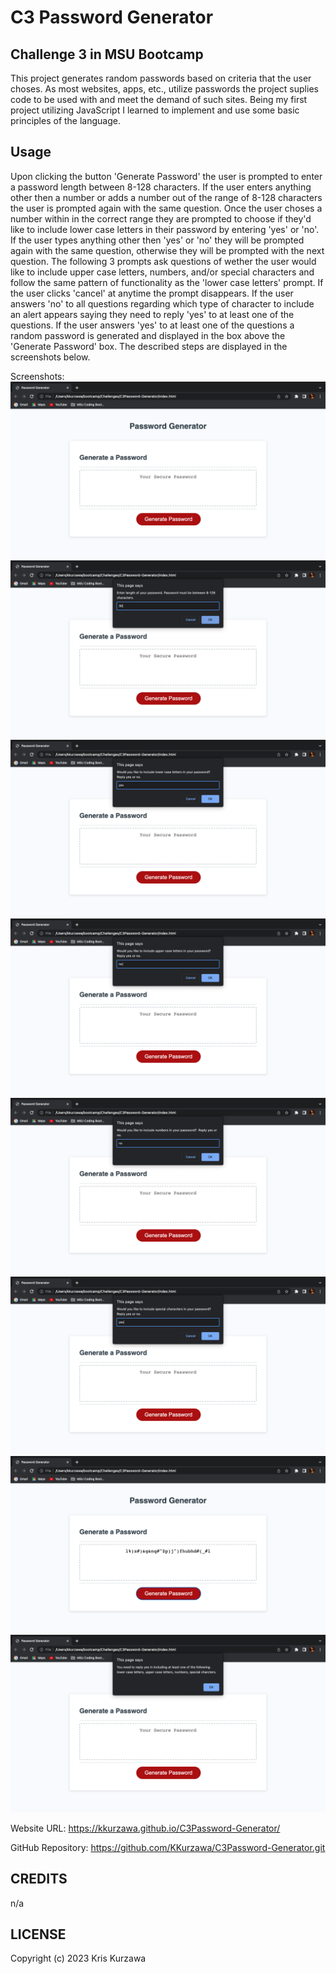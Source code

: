 # C3 Password Generator

## Challenge 3 in MSU Bootcamp

This project generates random passwords based on criteria that the user choses. As most websites, apps, etc., utilize passwords the project suplies code to be used with and meet the demand of such sites. Being my first project utilizing JavaScript I learned to implement and use some basic principles of the language.

## Usage

Upon clicking the button 'Generate Password' the user is prompted to enter a password length between 8-128 characters. If the user enters anything other then a number or adds a number out of the range of 8-128 characters the user is prompted again with the same question. Once the user choses a number within in the correct range they are prompted to choose if they'd like to include lower case letters in their password by entering 'yes' or 'no'. If the user types anything other then 'yes' or 'no' they will be prompted again with the same question, otherwise they will be prompted with the next question. The following 3 prompts ask questions of wether the user would like to include upper case letters, numbers, and/or special characters and follow the same pattern of functionality as the 'lower case letters' prompt. If the user clicks 'cancel' at anytime the prompt disappears. If the user answers 'no' to all questions regarding which type of character to include an alert appears saying they need to reply 'yes' to at least one of the questions. If the user answers 'yes' to at least one of the questions a random password is generated and displayed in the box above the 'Generate Password' box. The described steps are displayed in the screenshots below.

Screenshots:
![Homepage](https://github.com/KKurzawa/C3Password-Generator/blob/main/Assets/images/img1.png)
![Prompt1](https://github.com/KKurzawa/C3Password-Generator/blob/main/Assets/images/img2.png)
![Prompt2](https://github.com/KKurzawa/C3Password-Generator/blob/main/Assets/images/img3.png)
![Prompt3](https://github.com/KKurzawa/C3Password-Generator/blob/main/Assets/images/img4.png)
![Prompt4](https://github.com/KKurzawa/C3Password-Generator/blob/main/Assets/images/img5.png)
![Prompt5](https://github.com/KKurzawa/C3Password-Generator/blob/main/Assets/images/img6.png)
![Password](https://github.com/KKurzawa/C3Password-Generator/blob/main/Assets/images/img7.png)
![Alert](https://github.com/KKurzawa/C3Password-Generator/blob/main/Assets/images/img8.png)

Website URL: https://kkurzawa.github.io/C3Password-Generator/

GitHub Repository: https://github.com/KKurzawa/C3Password-Generator.git

## CREDITS

n/a

## LICENSE

Copyright (c) 2023 Kris Kurzawa
